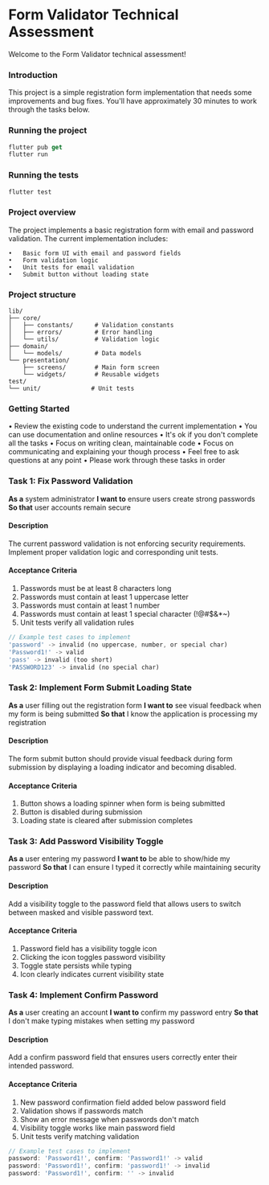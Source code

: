 # Form Validator Technical Assessment

Welcome to the Form Validator technical assessment! 


### Introduction

This project is a simple registration form implementation that needs some improvements and bug fixes. You'll have approximately 30 minutes to work through the tasks below.

### Running the project

```dart
flutter pub get
flutter run
```

### Running the tests

```dart
flutter test
```

### Project overview

The project implements a basic registration form with email and password validation. The current implementation includes:

	•	Basic form UI with email and password fields
	•	Form validation logic
	•	Unit tests for email validation
	•	Submit button without loading state


### Project structure

```
lib/
├── core/
│   ├── constants/      # Validation constants
│   ├── errors/         # Error handling
│   └── utils/          # Validation logic
├── domain/
│   └── models/         # Data models
└── presentation/
    ├── screens/        # Main form screen
    └── widgets/        # Reusable widgets
test/
└── unit/              # Unit tests
```

### Getting Started

•	Review the existing code to understand the current implementation
•	You can use documentation and online resources
•	It's ok if you don't complete all the tasks
•	Focus on writing clean, maintainable code
•	Focus on communicating and explaining your though process
•	Feel free to ask questions at any point
•	Please work through these tasks in order




### Task 1: Fix Password Validation

__As a__ system administrator
__I want to__ ensure users create strong passwords
__So that__ user accounts remain secure

#### Description

The current password validation is not enforcing security requirements. Implement proper validation logic and corresponding unit tests.

#### Acceptance Criteria

1. Passwords must be at least 8 characters long
2. Passwords must contain at least 1 uppercase letter
3. Passwords must contain at least 1 number
4. Passwords must contain at least 1 special character (!@#$&*~)
5. Unit tests verify all validation rules

```dart
// Example test cases to implement
'password' -> invalid (no uppercase, number, or special char)
'Password1!' -> valid
'pass' -> invalid (too short)
'PASSWORD123' -> invalid (no special char)
```




### Task 2: Implement Form Submit Loading State

__As a__ user filling out the registration form
__I want to__ see visual feedback when my form is being submitted
__So that__ I know the application is processing my registration

#### Description

The form submit button should provide visual feedback during form submission by displaying a loading indicator and becoming disabled.

#### Acceptance Criteria

1. Button shows a loading spinner when form is being submitted
2. Button is disabled during submission
3. Loading state is cleared after submission completes




### Task 3: Add Password Visibility Toggle

__As a__ user entering my password
__I want to__ be able to show/hide my password
__So that__ I can ensure I typed it correctly while maintaining security

#### Description

Add a visibility toggle to the password field that allows users to switch between masked and visible password text.

#### Acceptance Criteria

1. Password field has a visibility toggle icon
2. Clicking the icon toggles password visibility
3. Toggle state persists while typing
4. Icon clearly indicates current visibility state




### Task 4: Implement Confirm Password

__As a__ user creating an account
__I want to__ confirm my password entry
__So that__ I don't make typing mistakes when setting my password

#### Description

Add a confirm password field that ensures users correctly enter their intended password.

#### Acceptance Criteria

1. New password confirmation field added below password field
2. Validation shows if passwords match
3. Show an error message when passwords don't match
4. Visibility toggle works like main password field
5. Unit tests verify matching validation

```dart
// Example test cases to implement
password: 'Password1!', confirm: 'Password1!' -> valid
password: 'Password1!', confirm: 'password1!' -> invalid
password: 'Password1!', confirm: '' -> invalid
```